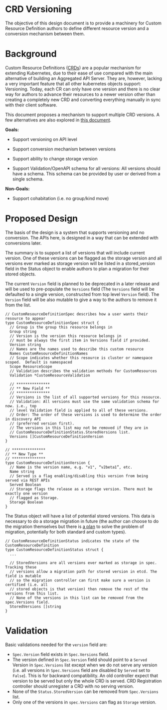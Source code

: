 CRD Versioning
=============

The objective of this design document is to provide a machinery for Custom Resource Definition authors to define different resource version and a conversion mechanism between them.

# **Background**

Custom Resource Definitions ([CRDs](https://kubernetes.io/docs/concepts/api-extension/custom-resources/)) are a popular mechanism for extending Kubernetes, due to their ease of use compared with the main alternative of building an Aggregated API Server. They are, however, lacking a very important feature that all other kubernetes objects support: Versioning. Today, each CR can only have one version and there is no clear way for authors to advance their resources to a newer version other than creating a completely new CRD and converting everything manually in sync with their client software.

This document proposes a mechanism to support multiple CRD versions. A few alternatives are also explored in [this document](https://docs.google.com/document/d/1Ucf7JwyHpy7QlgHIN2Rst_q6yT0eeN9euzUV6kte6aY).

**Goals:**

* Support versioning on API level

* Support conversion mechanism between versions

* Support ability to change storage version

* Support Validation/OpenAPI schema for all versions: All versions should have a schema. This schema can be provided by user or derived from a single schema.

**Non-Goals:**

* Support cohabitation (i.e. no group/kind move)

# **Proposed Design**

The basis of the design is a system that supports versioning and no conversion. The APIs here, is designed in a way that can be extended with conversions later.

The summary is to support a list of versions that will include current version. One of these versions can be flagged as the storage version and all versions ever marked as storage version will be listed in a stored_version field in the Status object to enable authors to plan a migration for their stored objects.

The current `Version` field is planned to be deprecated in a later release and will be used to pre-populate the `Versions` field (The `Versions` field will be defaulted to a single version, constructed from top level `Version` field). The `Version` field will be also mutable to give a way to the authors to remove it from the list.

```golang
// CustomResourceDefinitionSpec describes how a user wants their resource to appear
type CustomResourceDefinitionSpec struct {
  // Group is the group this resource belongs in
  Group string
  // Version is the version this resource belongs in
  // must be always the first item in Versions field if provided.
  Version string
  // Names are the names used to describe this custom resource
  Names CustomResourceDefinitionNames
  // Scope indicates whether this resource is cluster or namespace scoped.  Default is namespaced
  Scope ResourceScope
  // Validation describes the validation methods for CustomResources
  Validation *CustomResourceValidation

  // ***************
  // ** New Field **
  // ***************
  // Versions is the list of all supported versions for this resource.
  // Validation: All versions must use the same validation schema for now. i.e., top 
  // level Validation field is applied to all of these versions.
  // Order: The order of these versions is used to determine the order in discovery API
  // (preferred version first).
  // The versions in this list may not be removed if they are in 
  // CustomResourceDefinitionStatus.StoredVersions list.
  Versions []CustomResourceDefinitionVersion
}

// ***************
// ** New Type **
// ***************
type CustomResourceDefinitionVersion {
  // Name is the version name, e.g. "v1", “v2beta1”, etc.
  Name string
  // Served is a flag enabling/disabling this version from being served via REST APIs
  Served Boolean
  // Storage flags the release as a storage version. There must be exactly one version
  // flagged as Storage.
  Storage Boolean
}
```

The Status object will have a list of potential stored versions. This data is necessary to do a storage migration in future (the author can choose to do the migration themselves but there is [a plan](https://docs.google.com/document/d/1eoS1K40HLMl4zUyw5pnC05dEF3mzFLp5TPEEt4PFvsM/edit) to solve the problem of migration, potentially for both standard and custom types).

```golang
// CustomResourceDefinitionStatus indicates the state of the CustomResourceDefinition
type CustomResourceDefinitionStatus struct {
  ...

  // StoredVersions are all versions ever marked as storage in spec. Tracking these
  // versions allow a migration path for stored version in etcd. The field is mutable
  // so the migration controller can first make sure a version is certified (i.e. all
  // stored objects is that version) then remove the rest of the versions from this list.
  // None of the versions in this list can be removed from the spec.Versions field.
  StoredVersions []string
}
```

# **Validation**

Basic validations needed for the `version` field are:

* `Spec.Version` field exists in `Spec.Versions` field.
* The version defined in `Spec.Version` field should point to a `Served` Version in `Spec.Versions` list except when we do not serve any version (i.e. all versions in `Spec.Versions` field are disabled by `Served` set to `False`). This is for backward compatibility. An old controller expect that version to be served but only the whole CRD is served. CRD Registration controller should unregister a CRD with no serving version.
* None of the `Status.StoredVersion` can be removed from `Spec.Versions` list.
* Only one of the versions in `spec.Versions` can flag as `Storage` version.

